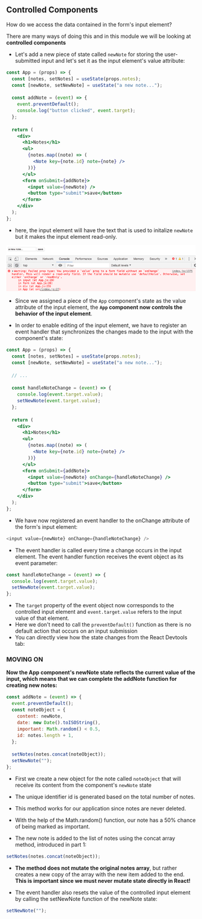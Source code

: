 ## Controlled Components

How do we access the data contained in the form's input element?

There are many ways of doing this and in this module we will be looking at **controlled components**

- Let's add a new piece of state called `newNote` for storing the user-submitted input and let's set it as the input element's value attribute:

```jsx
const App = (props) => {
  const [notes, setNotes] = useState(props.notes);
  const [newNote, setNewNote] = useState("a new note...");

  const addNote = (event) => {
    event.preventDefault();
    console.log("button clicked", event.target);
  };

  return (
    <div>
      <h1>Notes</h1>
      <ul>
        {notes.map((note) => (
          <Note key={note.id} note={note} />
        ))}
      </ul>
      <form onSubmit={addNote}>
        <input value={newNote} />
        <button type="submit">save</button>
      </form>
    </div>
  );
};
```

- here, the input element will have the text that is used to initalize `newNote` but it makes the input element read-only.

<img src="./readonly input.png">

- Since we assigned a piece of the `App` component's state as the value attribute of the input element, the **`App` component now controls the behavior of the input element**.

- In order to enable editing of the input element, we have to register an event handler that synchronizes the changes made to the input with the component's state:

```jsx
const App = (props) => {
  const [notes, setNotes] = useState(props.notes);
  const [newNote, setNewNote] = useState("a new note...");

  // ...

  const handleNoteChange = (event) => {
    console.log(event.target.value);
    setNewNote(event.target.value);
  };

  return (
    <div>
      <h1>Notes</h1>
      <ul>
        {notes.map((note) => (
          <Note key={note.id} note={note} />
        ))}
      </ul>
      <form onSubmit={addNote}>
        <input value={newNote} onChange={handleNoteChange} />
        <button type="submit">save</button>
      </form>
    </div>
  );
};
```

- We have now registered an event handler to the onChange attribute of the form's input element:

```js
<input value={newNote} onChange={handleNoteChange} />
```

- The event handler is called every time a change occurs in the input element. The event handler function receives the event object as its event parameter:

```js
const handleNoteChange = (event) => {
  console.log(event.target.value);
  setNewNote(event.target.value);
};
```

- The `target` property of the event object now corresponds to the controlled input element and `event.target.value` refers to the input value of that element.
- Here we don't need to call the `preventDefault()` function as there is no default action that occurs on an input submission
- You can directly view how the state changes from the React Devtools tab:

### **MOVING ON**

**Now the App component's newNote state reflects the current value of the input, which means that we can complete the addNote function for creating new notes:**

```js
const addNote = (event) => {
  event.preventDefault();
  const noteObject = {
    content: newNote,
    date: new Date().toISOString(),
    important: Math.random() < 0.5,
    id: notes.length + 1,
  };

  setNotes(notes.concat(noteObject));
  setNewNote("");
};
```

- First we create a new object for the note called `noteObject` that will receive its content from the component's `newNote` state

- The unique identifier id is generated based on the total number of notes.

- This method works for our application since notes are never deleted.

- With the help of the Math.random() function, our note has a 50% chance of being marked as important.

- The new note is added to the list of notes using the concat array method, introduced in part 1:

```js
setNotes(notes.concat(noteObject));
```

- **The method does not mutate the original notes array**, but rather creates a new copy of the array with the new item added to the end. **This is important since we must never mutate state directly in React!**

- The event handler also resets the value of the controlled input element by calling the setNewNote function of the newNote state:

```js
setNewNote("");
```

